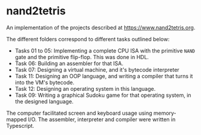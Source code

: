 # nand2tetris

An implementation of the projects described at https://www.nand2tetris.org.

The different folders correspond to different tasks outlined below:

-   Tasks 01 to 05: Implementing a complete CPU ISA with the primitive `NAND` gate and the primitive flip-flop. This was done in HDL.
-   Task 06: Building an assembler for that ISA.
-   Task 07: Designing a virtual machine, and it's bytecode interpreter
-   Task 11: Designing an OOP language, and writing a compiler that turns it into the VM's bytecode.
-   Task 12: Designing an operating system in this language.
-   Task 09: Writing a graphical Sudoku game for that operating system, in the designed language.

The computer facilitated screen and keyboard usage using memory-mapped I/O.
The assembler, interpreter and compiler were written in Typescript.
